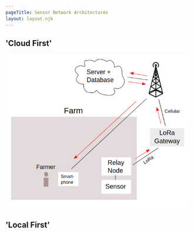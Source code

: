 ```yaml
---
pageTitle: Sensor Network Architectures 
layout: layout.njk
---
```


## 'Cloud First'

<!--
Here below is an example data flow for the typical 'cloud first' sensor gateway architecture:  data flows from an on-site sensor directly to a remote server in 'the cloud', and then back to the user on-site.  

<img src="/img/roadmap/control_diagram.svg">

<img src="/img/valedalama/cloud_first.gif">
-->

[<img width=500 src="/img/roadmap/cloudfirst_thumb.png">](/img/roadmap/farm_present.svg)

## 'Local First'


